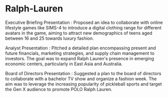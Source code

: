 # Ralph-Lauren

Executive Briefing Presentation : Proposed an idea to collaborate with online lifestyle games like SIMS-4 to introduce a digital clothing range for different avatars in the game, aiming to attract new demographics of teens aged between 16 and 25 towards luxury fashion.

Analyst Presentation :  Pitched a detailed plan encompassing present and future financials, marketing strategies, and supply chain management to investors. The goal was to expand Ralph Lauren's presence in emerging economic centers, particularly in East Asia and Australia.

Board of Directors Presentation : Suggested a plan to the board of directors to collaborate with a bachelor TV show and organize a fashion week. The aim was to leverage the increasing popularity of pickleball sports and target the Gen X audience to promote POLO Ralph Lauren.

